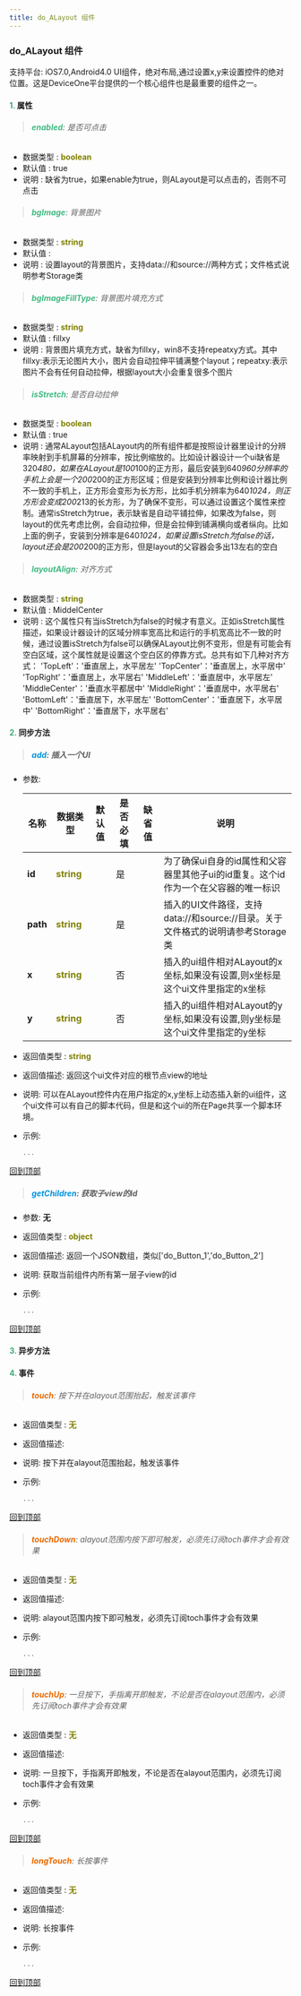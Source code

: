 ```yaml
---
title: do_ALayout 组件
---
```


### do_ALayout 组件

 支持平台: iOS7.0,Android4.0
 UI组件，绝对布局,通过设置x,y来设置控件的绝对位置。这是DeviceOne平台提供的一个核心组件也是最重要的组件之一。

#### <font color ='#40A977'>**1.**</font> 属性

>###### <font color ='#42b983'>**enabled**</font>: 是否可点击

- 数据类型 : <font color ='#808000'>**boolean**</font>
- 默认值 : true
- 说明 : 缺省为true，如果enable为true，则ALayout是可以点击的，否则不可点击

>###### <font color ='#42b983'>**bgImage**</font>: 背景图片

- 数据类型 : <font color ='#808000'>**string**</font>
- 默认值 : 
- 说明 : 设置layout的背景图片，支持data://和source://两种方式；文件格式说明参考Storage类

>###### <font color ='#42b983'>**bgImageFillType**</font>: 背景图片填充方式

- 数据类型 : <font color ='#808000'>**string**</font>
- 默认值 : fillxy
- 说明 : 背景图片填充方式，缺省为fillxy，win8不支持repeatxy方式。其中fillxy:表示无论图片大小，图片会自动拉伸平铺满整个layout；repeatxy:表示图片不会有任何自动拉伸，根据layout大小会重复很多个图片

>###### <font color ='#42b983'>**isStretch**</font>: 是否自动拉伸

- 数据类型 : <font color ='#808000'>**boolean**</font>
- 默认值 : true
- 说明 : 通常ALayout包括ALayout内的所有组件都是按照设计器里设计的分辨率映射到手机屏幕的分辨率，按比例缩放的。比如设计器设计一个ui缺省是320*480，如果在ALayout是100*100的正方形，最后安装到640*960分辨率的手机上会是一个200*200的正方形区域；但是安装到分辨率比例和设计器比例不一致的手机上，正方形会变形为长方形，比如手机分辨率为640*1024，则正方形会变成200*213的长方形，为了确保不变形，可以通过设置这个属性来控制。通常isStretch为true，表示缺省是自动平铺拉伸，如果改为false，则layout的优先考虑比例，会自动拉伸，但是会拉伸到铺满横向或者纵向。比如上面的例子，安装到分辨率是640*1024，如果设置isStretch为false的话，layout还会是200*200的正方形，但是layout的父容器会多出13左右的空白

>###### <font color ='#42b983'>**layoutAlign**</font>: 对齐方式

- 数据类型 : <font color ='#808000'>**string**</font>
- 默认值 : MiddelCenter
- 说明 : 这个属性只有当isStretch为false的时候才有意义。正如isStretch属性描述，如果设计器设计的区域分辨率宽高比和运行的手机宽高比不一致的时候，通过设置isStretch为false可以确保ALayout比例不变形，但是有可能会有空白区域，这个属性就是设置这个空白区的停靠方式。总共有如下几种对齐方式：
 'TopLeft'：'垂直居上，水平居左'
'TopCenter'：'垂直居上，水平居中'
'TopRight'：'垂直居上，水平居右'
'MiddleLeft'：'垂直居中，水平居左'
'MiddleCenter'：'垂直水平都居中'
'MiddleRight'：'垂直居中，水平居右'
'BottomLeft'：'垂直居下，水平居左'
'BottomCenter'：'垂直居下，水平居中'
'BottomRight'：'垂直居下，水平居右'

#### <font color ='#40A977'>**2.**</font> 同步方法

>##### <font color ='#0092db'>**add**</font>: 插入一个UI

- 参数:

  名称 | 数据类型 |默认值|是否必填|缺省值|说明
  ---- |-------------  |----------|--------------|--------|------
  **id** |<font color ='#808000'>**string**</font> |  | 是||为了确保ui自身的id属性和父容器里其他子ui的id重复。这个id作为一个在父容器的唯一标识
  **path** |<font color ='#808000'>**string**</font> |  | 是||插入的UI文件路径，支持data://和source://目录。关于文件格式的说明请参考Storage类
  **x** |<font color ='#808000'>**string**</font> |  | 否||插入的ui组件相对ALayout的x 坐标,如果没有设置,则x坐标是这个ui文件里指定的x坐标
  **y** |<font color ='#808000'>**string**</font> |  | 否||插入的ui组件相对ALayout的y 坐标,如果没有设置,则y坐标是这个ui文件里指定的y坐标
- 返回值类型 : <font color ='#808000'>**string**</font>
- 返回值描述: 返回这个ui文件对应的根节点view的地址
- 说明: 可以在ALayout控件内在用户指定的x,y坐标上动态插入新的ui组件，这个ui文件可以有自己的脚本代码，但是和这个ui的所在Page共享一个脚本环境。
- 示例:

  ```javascript
  ...

  ```

[回到顶部](#top)

>##### <font color ='#0092db'>**getChildren**</font>: 获取子view的id

- 参数: **无**
- 返回值类型 : <font color ='#808000'>**object**</font>
- 返回值描述: 返回一个JSON数组，类似['do_Button_1','do_Button_2']
- 说明: 获取当前组件内所有第一层子view的id
- 示例:

  ```javascript
  ...

  ```

[回到顶部](#top)

#### <font color ='#40A977'>**3.**</font> 异步方法


#### <font color ='#40A977'>**4.**</font> 事件

>###### <font color ='#e96900'>**touch**</font>: 按下并在alayout范围抬起，触发该事件

- 返回值类型 : <font color ='#808000'>**无**</font>
- 返回值描述: 
- 说明: 按下并在alayout范围抬起，触发该事件
- 示例:

  ```javascript
  ...

  ```

[回到顶部](#top)

>###### <font color ='#e96900'>**touchDown**</font>: alayout范围内按下即可触发，必须先订阅toch事件才会有效果

- 返回值类型 : <font color ='#808000'>**无**</font>
- 返回值描述: 
- 说明: alayout范围内按下即可触发，必须先订阅toch事件才会有效果
- 示例:

  ```javascript
  ...

  ```

[回到顶部](#top)

>###### <font color ='#e96900'>**touchUp**</font>: 一旦按下，手指离开即触发，不论是否在alayout范围内，必须先订阅toch事件才会有效果

- 返回值类型 : <font color ='#808000'>**无**</font>
- 返回值描述: 
- 说明: 一旦按下，手指离开即触发，不论是否在alayout范围内，必须先订阅toch事件才会有效果
- 示例:

  ```javascript
  ...

  ```

[回到顶部](#top)

>###### <font color ='#e96900'>**longTouch**</font>: 长按事件

- 返回值类型 : <font color ='#808000'>**无**</font>
- 返回值描述: 
- 说明: 长按事件
- 示例:

  ```javascript
  ...

  ```

[回到顶部](#top)


